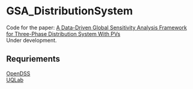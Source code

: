 # GSA_DistributionSystem

Code for the paper: [A Data-Driven Global Sensitivity Analysis Framework for Three-Phase Distribution System With PVs](https://ieeexplore.ieee.org/document/9387134)  
Under development.  

## Requriements

[OpenDSS](https://www.epri.com/pages/sa/opendss#:~:text=What%20is%20OpenDSS%3F,grid%20integration%20and%20grid%20modernization.)  
[UQLab](https://www.uqlab.com/)

